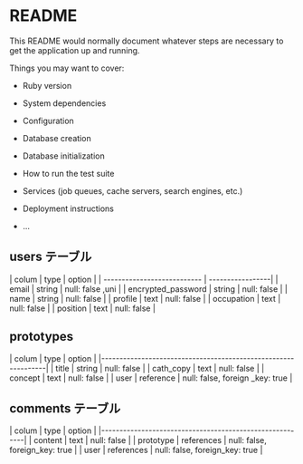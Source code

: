 # README

This README would normally document whatever steps are necessary to get the
application up and running.

Things you may want to cover:

* Ruby version

* System dependencies

* Configuration

* Database creation

* Database initialization

* How to run the test suite

* Services (job queues, cache servers, search engines, etc.)

* Deployment instructions

* ...

## users テーブル

| colum              | type   |    option        |
| --------------------------- | -----------------|
| email              | string | null: false ,uni |
| encrypted_password | string | null: false      |
| name               | string | null: false      |
| profile            | text   | null: false      |
| occupation         | text   | null: false      |
| position           | text   | null: false      |

## prototypes

| colum            | type     |       option                    |
|---------------------------------------------------------------|
| title           | string    | null: false                     |
| cath_copy       | text      | null: false                     |
| concept         | text      | null: false                     |
| user            | reference | null: false, foreign _key: true |

## comments テーブル

| colum     | type       |        option                  |
|---------------------------------------------------------|
| content   | text       | null: false                    |
| prototype | references | null: false, foreign_key: true | 
| user      | references | null: false, foreign_key: true |
